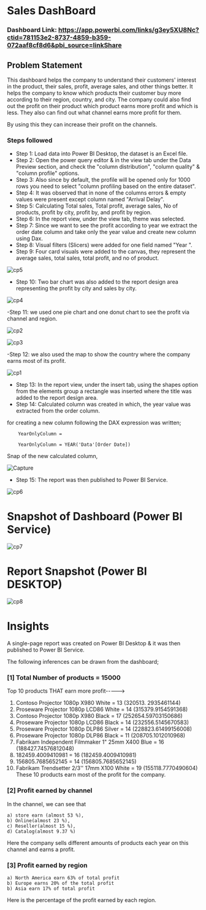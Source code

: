 
# Sales DashBoard 

### Dashboard Link: https://app.powerbi.com/links/g3ey5XU8Nc?ctid=781153e2-8737-4859-b359-072aaf8cf8d6&pbi_source=linkShare

## Problem Statement

This dashboard helps the company to understand their customers' interest in the product, their sales, profit, average sales, and other things better. It helps the company to know which products their customer buy more according to their region, country, and city. The company could also find out the profit on their product which product earns more profit and which is less. They also can find out what channel earns more profit for them. 

By using this they can increase their profit on the channels.

### Steps followed 

- Step 1: Load data into Power BI Desktop, the dataset is an Excel file.
- Step 2: Open the power query editor & in the view tab under the Data Preview section, and check the "column distribution", "column quality" & "column profile" options.
- Step 3: Also since by default, the profile will be opened only for 1000 rows you need to select "column profiling based on the entire dataset".
- Step 4: It was observed that in none of the columns errors & empty values were present except column named "Arrival Delay".
- Step 5: Calculating Total sales, Total profit, average sales, No of products, profit by city, profit by, and profit by region.
- Step 6: In the report view, under the view tab, theme was selected.
- Step 7: Since we want to see the profit according to year we extract the order date column and take only the year value and create new column using Dax. 
- Step 8: Visual filters (Slicers) were added for one field named "Year ".
- Step 9: Four card visuals were added to the canvas, they represent the average sales, total sales, total profit, and no of product.


![cp5](https://github.com/hasanahmad676/Power-bi_project/assets/82166280/7de2e3c1-afa6-4c50-8b54-898182ee4397)
           
           
- Step 10: Two bar chart was also added to the report design area representing the profit by city and sales by city. 

![cp4](https://github.com/hasanahmad676/Power-bi_project/assets/82166280/ea3ff154-61eb-4999-9aaf-f2e352cb4383)


-Step 11: we used one pie chart and one donut chart to see the profit via channel and region.


![cp2](https://github.com/hasanahmad676/Power-bi_project/assets/82166280/febbbc18-e6a6-4809-9453-f0fa3daac0de)

![cp3](https://github.com/hasanahmad676/Power-bi_project/assets/82166280/797d0591-62f3-4596-ba85-67cf4c333454)


-Step 12: we also used the map to show the country where the company earns most of its profit.

![cp1](https://github.com/hasanahmad676/Power-bi_project/assets/82166280/c009fb5d-2481-42ca-bd38-0555208494d1)


- Step 13: In the report view, under the insert tab, using the shapes option from the elements group a rectangle was inserted where the title was added to the report design area. 
- Step 14: Calculated column was created in which, the year value was extracted from the order column.

for creating a new column following the DAX expression was written;
       
        YearOnlyColumn = 
        
        YearOnlyColumn = YEAR('Data'[Order Date])
        
        
        
Snap of the new calculated column,

![Capture](https://github.com/hasanahmad676/Power-bi_project/assets/82166280/f924661a-eeeb-4903-8cc1-77c1a378f6dc)

- Step 15: The report was then published to Power BI Service.
 

![cp6](https://github.com/hasanahmad676/Power-bi_project/assets/82166280/50c201fe-0ec2-421c-a9fd-b8a11c920510)

# Snapshot of Dashboard (Power BI Service)


![cp7](https://github.com/hasanahmad676/Power-bi_project/assets/82166280/678e4ce4-7872-421a-9525-417708ebece8)

# Report Snapshot (Power BI DESKTOP)

 

![cp8](https://github.com/hasanahmad676/Power-bi_project/assets/82166280/35ab0e62-45c8-46c7-861c-69bbe9b105d0)

# Insights

A single-page report was created on Power BI Desktop & it was then published to Power BI Service.

The following inferences can be drawn from the dashboard;


### [1] Total Number of products = 15000
 Top 10 products THAT earn more profit----->
 
  1. Contoso Projector 1080p X980 White = 13 (320513. 2935461144)
  2. Proseware Projector 1080p LCD86 White = 14 (315379.9154591368)
  3. Contoso Projector 1080p X980 Black = 17 (252654.59703150686)
  4. Proseware Projector 1080p LCD86 Black = 14 (232556.5145670583)
  5. Proseware Projector 1080p DLP86 Silver = 14 (228823.61499156008)
  6. Proseware Projector 1080p DLP86 Black = 11 (208705.1012010968)
  7. Fabrikam Independent Filmmaker 1" 25mm X400 Blue = 16 (188427.74576812048)
  8. 182459.4009410981 = 16 (182459.4009410981)
  9. 156805.7685652145 = 14 (156805.7685652145)
  10. Fabrikam Trendsetter 2/3'' 17mm X100 White = 19 (155118.7770490604)
   These 10 products earn most of the profit for the company.

### [2] Profit earned by channel
 In the channel, we can see that

    a) store earn (almost 53 %),
    b) Online(almost 23 %),
    c) Reseller(almost 15 %),
    d) Catalog(almost 9.37 %)
    
Here the company sells different amounts of products each year on this channel and earns  a profit.

   
### [3] Profit earned by region 
  
    a) North America earn 63% of total profit
    b) Europe earns 20% of the total profit
    b) Asia earn 17% of total profit

Here is the percentage of the profit earned by each region.



 

        
